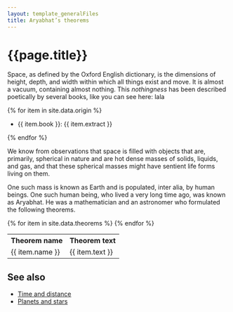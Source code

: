 ```yaml
---
layout: template_generalFiles
title: Aryabhat’s theorems
---
```


# {{page.title}}

Space, as defined by the Oxford English dictionary, is the dimensions of height, depth, and width within which all things exist and move. It is almost a vacuum, containing almost nothing. This _nothingness_ has been described poetically by several books, like you can see here: lala


{% for item in site.data.origin %}

-  {{ item.book }}: {{ item.extract }}

{% endfor %}

We know from observations that space is filled with objects that are, primarily, spherical in nature and are hot dense masses of solids, liquids, and gas, and that these spherical masses might have sentient life forms living on them.

One such mass is known as Earth and is populated, inter alia, by human beings. One such human being, who lived a very long time ago, was known as Aryabhat. He was a mathematician and an astronomer who formulated the following theorems.

<table>
<tr>
<th>Theorem name</th><th>Theorem text</th>
</tr>
{% for item in site.data.theorems %}
<tr><td>{{ item.name }}</td><td>{{ item.text }}</td></tr>
{% endfor %}
</table>

## See also

-  [Time and distance](time_distance.md)
-  [Planets and stars](planet_stars.md)

